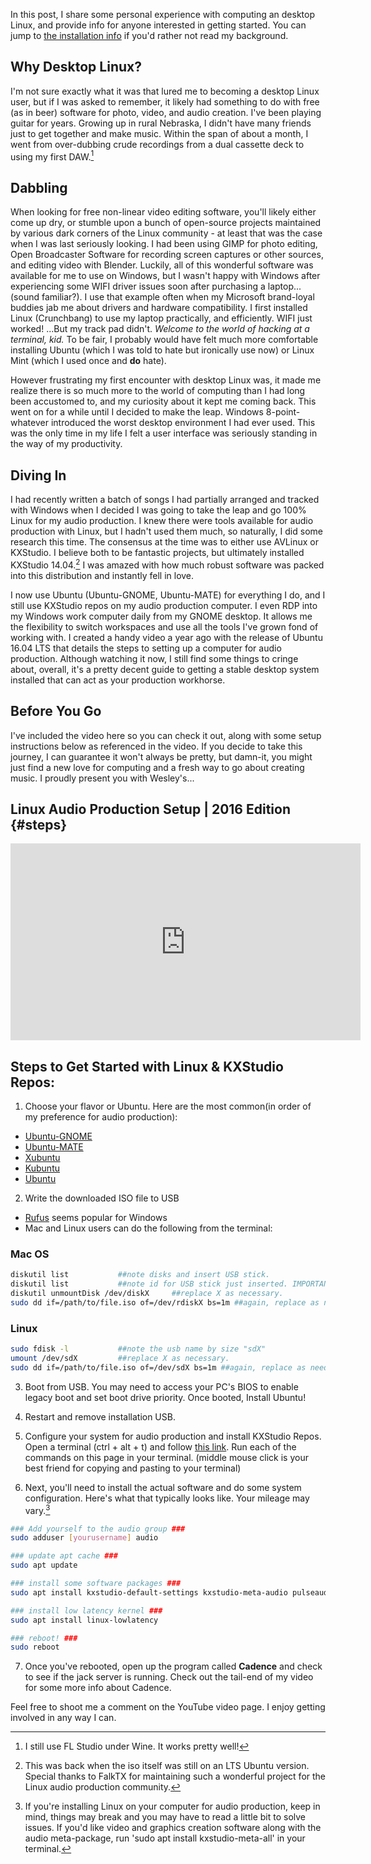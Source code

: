 In this post, I share some personal experience with computing an desktop Linux, and provide info for anyone interested in getting started. You can jump to [the installation info](#steps) if you'd rather not read my background.

## Why Desktop Linux?

I'm not sure exactly what it was that lured me to becoming a desktop Linux user, but if I was asked to remember, it likely had something to do with free (as in beer) software for photo, video, and audio creation. I've been playing guitar for years. Growing up in rural Nebraska, I didn't have many friends just to get together and make music. Within the span of about a month, I went from over-dubbing crude recordings from a dual cassette deck to using my first DAW.[^1]

## Dabbling
When looking for free non-linear video editing software, you'll likely either come up dry, or stumble upon a bunch of open-source projects maintained by various dark corners of the Linux community - at least that was the case when I was last seriously looking. I had been using GIMP for photo editing, Open Broadcaster Software for recording screen captures or other sources, and editing video with Blender. Luckily, all of this wonderful software was available for me to use on Windows, but I wasn't happy with Windows after experiencing some WIFI driver issues soon after purchasing a laptop... (sound familiar?). I use that example often when my Microsoft brand-loyal buddies jab me about drivers and hardware compatibility. I first installed Linux (Crunchbang) to use my laptop practically, and efficiently. WIFI just worked! ...But my track pad didn't. _Welcome to the world of hacking at a terminal, kid._ To be fair, I probably would have felt much more comfortable installing Ubuntu (which I was told to hate but ironically use now) or Linux Mint (which I used once and __do__ hate).

However frustrating my first encounter with desktop Linux was, it made me realize there is so much more to the world of computing than I had long been accustomed to, and my curiosity about it kept me coming back. This went on for a while until I decided to make the leap. Windows 8-point-whatever introduced the worst desktop environment I had ever used. This was the only time in my life I felt a user interface was seriously standing in the way of my productivity. 

## Diving In
I had recently written a batch of songs I had partially arranged and tracked with Windows when I decided I was going to take the leap and go 100% Linux for my audio production. I knew there were tools available for audio production with Linux, but I hadn't used them much, so naturally, I did some research this time. The consensus at the time was to either use AVLinux or KXStudio. I believe both to be fantastic projects, but ultimately installed KXStudio 14.04.[^2] I was amazed with how much robust software was packed into this distribution and instantly fell in love.

I now use Ubuntu (Ubuntu-GNOME, Ubuntu-MATE) for everything I do, and I still use KXStudio repos on my audio production computer. I even RDP into my Windows work computer daily from my GNOME desktop. It allows me the flexibility to switch workspaces and use all the tools I've grown fond of working with. I created a handy video a year ago with the release of Ubuntu 16.04 LTS that details the steps to setting up a computer for audio production. Although watching it now, I still find some things to cringe about, overall, it's a pretty decent guide to getting a stable desktop system installed that can act as your production workhorse.

## Before You Go
I've included the video here so you can check it out, along with some setup instructions below as referenced in the video. If you decide to take this journey, I can guarantee it won't always be pretty, but damn-it, you might just find a new love for computing and a fresh way to go about creating music. I proudly present you with Wesley's...

## Linux Audio Production Setup | 2016 Edition {#steps}

<div class="videoWrapper"><iframe width="560" height="315" src="https://www.youtube.com/embed/S5LNm33BC_I" frameborder="0" allowfullscreen></iframe></div>

## Steps to Get Started with Linux & KXStudio Repos:

1. Choose your flavor or Ubuntu. Here are the most common(in order of my preference for audio production):
  * [Ubuntu-GNOME](https://ubuntugnome.org/download/)
  * [Ubuntu-MATE](https://ubuntu-mate.org/download/)
  * [Xubuntu](https://xubuntu.org/getxubuntu/)
  * [Kubuntu](http://www.kubuntu.org/getkubuntu/)
  * [Ubuntu](https://www.ubuntu.com/download/desktop)

2. Write the downloaded ISO file to USB
  * [Rufus](https://rufus.akeo.ie/) seems popular for Windows
  * Mac and Linux users can do the following from the terminal:

### Mac OS
~~~ .sh
diskutil list           ##note disks and insert USB stick.
diskutil list           ##note id for USB stick just inserted. IMPORTANT
diskutil unmountDisk /dev/diskX     ##replace X as necessary.
sudo dd if=/path/to/file.iso of=/dev/rdiskX bs=1m ##again, replace as needed.
~~~ 

### Linux
~~~ .sh
sudo fdisk -l           ##note the usb name by size "sdX"
umount /dev/sdX         ##replace X as necessary.
sudo dd if=/path/to/file.iso of=/dev/sdX bs=1m ##again, replace as needed.
~~~ 

3. Boot from USB. You may need to access your PC's BIOS to enable legacy boot and set boot drive priority. Once booted, Install Ubuntu!

4. Restart and remove installation USB.

5. Configure your system for audio production and install KXStudio Repos. Open a terminal (ctrl + alt + t) and follow [this link](http://kxstudio.linuxaudio.org/Repositories). Run each of the commands on this page in your terminal. (middle mouse click is your best friend for copying and pasting to your terminal)

6. Next, you'll need to install the actual software and do some system configuration. Here's what that typically looks like. Your mileage may vary.[^3]

~~~ .sh
### Add yourself to the audio group ###
sudo adduser [yourusername] audio

### update apt cache ###
sudo apt update

### install some software packages ###
sudo apt install kxstudio-default-settings kxstudio-meta-audio pulseaudio-module-jack

### install low latency kernel ###
sudo apt install linux-lowlatency

### reboot! ###
sudo reboot
~~~

7. Once you've rebooted, open up the program called __Cadence__ and check to see if the jack server is running. Check out the tail-end of my video for some more info about Cadence.

Feel free to shoot me a comment on the YouTube video page. I enjoy getting involved in any way I can.


[^1]: I still use FL Studio under Wine. It works pretty well!

[^2]: This was back when the iso itself was still on an LTS Ubuntu version. Special thanks to FalkTX for maintaining such a wonderful project for the Linux audio production community. 

[^3]: If you're installing Linux on your computer for audio production, keep in mind, things may break and you may have to read a little bit to solve issues. If you'd like video and graphics creation software along with the audio meta-package, run 'sudo apt install kxstudio-meta-all' in your terminal.
